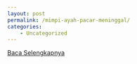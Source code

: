 ```yaml
---
layout: post
permalink: /mimpi-ayah-pacar-meninggal/
categories:
    - Uncategorized
---
```


[Baca Selengkapnya](/05)